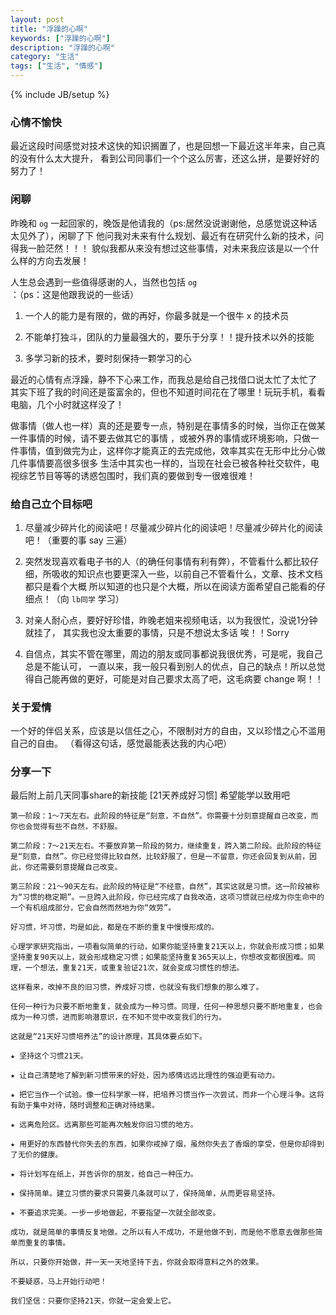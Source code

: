 ```yaml
---
layout: post
title: "浮躁的心啊"
keywords: ["浮躁的心啊"]
description: "浮躁的心啊"
category: "生活"
tags: ["生活", "情感"]
---
```

{% include JB/setup %}

### 心情不愉快

最近这段时间感觉对技术这快的知识搁置了，也是回想一下最近这半年来，自己真的没有什么太大提升，
看到公司同事们一个个这么厉害，还这么拼，是要好好的努力了！


### 闲聊

昨晚和 `og` 一起回家的，晚饭是他请我的（ps:居然没说谢谢他，总感觉说这种话太见外了），闲聊了下
他问我对未来有什么规划、最近有在研究什么新的技术，问得我一脸茫然！！！
貌似我都从来没有想过这些事情，对未来我应该是以一个什么样的方向去发展！


人生总会遇到一些值得感谢的人，当然也包括 `og` ：（ps：这是他跟我说的一些话）

1. 一个人的能力是有限的，做的再好，你最多就是一个很牛 x 的技术员

2. 不能单打独斗，团队的力量最强大的，要乐于分享！！提升技术以外的技能

3. 多学习新的技术，要时刻保持一颗学习的心


最近的心情有点浮躁，静不下心来工作，而我总是给自己找借口说太忙了太忙了
其实下班了我的时间还是蛮富余的，但也不知道时间花在了哪里！玩玩手机，看看电脑，几个小时就这样没了！

做事情（做人也一样）真的还是要专一点，特别是在事情多的时候，当你正在做某一件事情的时候，请不要去做其它的事情
，或被外界的事情或环境影响，只做一件事情，值到做完为止，这样你才能真正的去完成他，效率其实在无形中比分心做几件事情要高很多很多
生活中其实也一样的，当现在社会已被各种社交软件，电视综艺节目等等的诱惑包围时，我们真的要做到专一很难很难！


### 给自己立个目标吧

1. 尽量减少碎片化的阅读吧！尽量减少碎片化的阅读吧！尽量减少碎片化的阅读吧！（重要的事 say 三遍）

2. 突然发现喜欢看电子书的人（的确任何事情有利有弊），不管看什么都比较仔细，所吸收的知识点也要更深入一些，以前自己不管看什么，文章、技术文档都只是看个大概
所以知道的也只是个大概，所以在阅读方面希望自己能看的仔细点！（向 `lb同学` 学习）

3. 对亲人耐心点，要好好珍惜，昨晚老姐来视频电话，以为我很忙，没说1分钟就挂了， 其实我也没太重要的事情，只是不想说太多话
唉！！Sorry

4. 自信点，其实不管在哪里，周边的朋友或同事都说我很优秀，可是呢，我自己总是不能认可，
一直以来，我一般只看到别人的优点，自己的缺点！所以总觉得自己能再做的更好，可能是对自己要求太高了吧，这毛病要 change 啊！！


### 关于爱情

一个好的伴侣关系，应该是以信任之心，不限制对方的自由，又以珍惜之心不滥用自己的自由。
（看得这句话，感觉最能表达我的内心吧）


### 分享一下

最后附上前几天同事share的新技能 [21天养成好习惯]
希望能学以致用吧


```
第一阶段：1～7天左右。此阶段的特征是“刻意，不自然”。你需要十分刻意提醒自己改变，而你也会觉得有些不自然，不舒服。 

第二阶段：7～21天左右。不要放弃第一阶段的努力，继续重复，跨入第二阶段。此阶段的特征是“刻意，自然”。你已经觉得比较自然，比较舒服了，但是一不留意，你还会回复到从前，因此，你还需要刻意提醒自己改变。
 
第三阶段：21～90天左右。此阶段的特征是“不经意，自然”，其实这就是习惯。这一阶段被称为“习惯的稳定期”。一旦跨入此阶段，你已经完成了自我改造，这项习惯就已经成为你生命中的一个有机组成部分，它会自然而然地为你“效劳”。
 
好习惯，坏习惯，均是如此，都是在不断的重复中慢慢形成的。 

心理学家研究指出，一项看似简单的行动，如果你能坚持重复21天以上，你就会形成习惯；如果坚持重复90天以上，就会形成稳定习惯；如果能坚持重复365天以上，你想改变都很困难。同理，一个想法，重复21天，或重复验证21次，就会变成习惯性的想法。
 
这样看来，改掉不良的旧习惯，养成好习惯，也就没有我们想象的那么难了。 

任何一种行为只要不断地重复，就会成为一种习惯。同理，任何一种思想只要不断地重复，也会成为一种习惯，进而影响潜意识，在不知不觉中改变我们的行为。 

这就是“21天好习惯培养法”的设计原理，其具体要点如下。 

★ 坚持这个习惯21天。 

★ 让自己清楚地了解到新习惯带来的好处，因为感情远远比理性的强迫更有动力。 

★ 把它当作一个试验。像一位科学家一样，把培养习惯当作一次尝试，而非一个心理斗争。这将有助于集中对待，随时调整和正确对待结果。 

★ 远离危险区。远离那些可能再次触发你旧习惯的地方。 

★ 用更好的东西替代你失去的东西，如果你戒掉了烟，虽然你失去了香烟的享受，但是你却得到了无价的健康。 

★ 将计划写在纸上，并告诉你的朋友，给自己一种压力。 

★ 保持简单。建立习惯的要求只需要几条就可以了，保持简单，从而更容易坚持。 

★ 不要追求完美。一步一步地做起，不要指望一次就全部改变。 

成功，就是简单的事情反复地做。之所以有人不成功，不是他做不到，而是他不愿意去做那些简单而重复的事情。 

所以，只要你开始做，并一天一天地坚持下去，你就会取得意料之外的效果。 

不要疑惑，马上开始行动吧！ 

我们坚信：只要你坚持21天，你就一定会爱上它。

```
